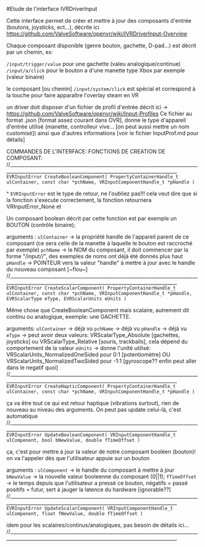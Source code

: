#Etude de l'interface IVRDriverInput

Cette interface permet de créer et mettre à jour des composants d'entrée (boutons, joysticks, ect...), décrite ici https://github.com/ValveSoftware/openvr/wiki/IVRDriverInput-Overview

Chaque composant disponible (genre bouton, gachette, D-pad...) est décrit par un chemin, ex:

`/input/trigger/value` pour une gachette (valeu analogique/continue)
`/input/a/click` pour le bouton a d'une manette type Xbox par exemple (valeur binaire)

le composant [ou chemin] `/input/system/click` est spécial et correspond à la touche pour faire apparaître l'overlay steam en VR

un driver doit disposer d'un fichier de profil d'entrée décrit ici -> https://github.com/ValveSoftware/openvr/wiki/Input-Profiles
Ce fichier au format .json [format assez courant dans OVR], donne le type d'appareil d'entrée utilisé (manette, controlleur vive... [on peut aussi mettre un nom customisé]) ainsi que d'autres informations
[voir le fichier InputProf.md pour détails]

COMMANDES DE L'INTERFACE:
  FONCTIONS DE CREATION DE COMPOSANT:
//___________________________________________________________________________________________________________________________________________________
`EVRInputError CreateBooleanComponent( PropertyContainerHandle_t ulContainer, const char *pchName, VRInputComponentHandle_t *pHandle )`

^ `EVRInputError` est le type de retour, ne l'oubliez pas!!! cela veut dire que si la fonction s'execute correctement, la fonction retournera VRInputError_None et

Un composant boolean décrit par cette fonction est par exemple un BOUTON (contrôle binaire);

arguments : `ulContainer` -> la propriété handle de l'appareil parent de ce composant (ce sera celle de la manette à laquelle le bouton est raccroché par exemple)
            `pchName` -> le NOM du composant, il doit commencer par la forme "/input//", des exemples de noms ont déjà été donnés plus haut
            `pHandle` -> POINTEUR vers la valeur "handle" à mettre à jour avec le handle du nouveau composant [~flou~]
//___________________________________________________________________________________________________________________________________________________
`EVRInputError CreateScalarComponent( PropertyContainerHandle_t ulContainer, const char *pchName, VRInputComponentHandle_t *pHandle, EVRScalarType eType, EVRScalarUnits eUnits )`

Même chose que CreateBooleanComponent mais scalaire, autrement dit continu ou analogique, exemple: une GACHETTE.

arguments: `ulContainer` -> déjà vu
           `pchName` -> déjà vu
           `pHandle` -> déjà vu
           `eType` -> peut avoir deux valeurs: VRScalarType_Absolute [gachettes, joysticks] ou VRScalarType_Relative [souris, trackballs], cela dépend du comportement de la valeur
           `eUnits` -> donne l'unité utilisé: VRScalarUnits_NormalizedOneSided pour 0:1 [potentiomètre] OU VRScalarUnits_NormalizedTwoSided pour -1:1 [gyroscope?? enfin peut aller dans le negatif quoi]
//___________________________________________________________________________________________________________________________________________________
`EVRInputError CreateHapticComponent( PropertyContainerHandle_t ulContainer, const char *pchName, VRInputComponentHandle_t *pHandle )`

ça va être tout ce qui est retour haptique (vibrations surtout), rien de nouveau au niveau des arguments. On peut pas update celui-là, c'est automatique
//___________________________________________________________________________________________________________________________________________________
`EVRInputError UpdateBooleanComponent( VRInputComponentHandle_t ulComponent, bool bNewValue, double fTimeOffset )`

ça, c'est pour mettre à jour la valeur de notre composant booléen (bouton)!
on va l'appeler dès que l'utilisateur appuie sur un bouton

arguments : `ulComponent` -> le handle du composant à mettre à jour
            `bNewValue` -> la nouvelle valeur booleenne du composant (0||1);
            `fTimeOffset` -> le temps depuis que l'utilisateur a pressé ce bouton, négatifs = passé positifs = futur, sert à jauger la latence du hardware [ignorable??]
//___________________________________________________________________________________________________________________________________________________
`EVRInputError UpdateScalarComponent( VRInputComponentHandle_t ulComponent, float fNewValue, double fTimeOffset )`

idem pour les scalaires/continus/analogiques, pas besoin de détails ici...
//___________________________________________________________________________________________________________________________________________________
